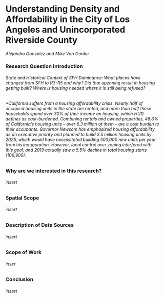 # Understanding Density and Affordability in the City of Los Angeles and Unincorporated Riverside County 
_Alejandro Gonzalez and Mike Van Gorder_
<h3> Research Question Introduction
   <h6>State and Historical Context of SFH Dominance: What places have changed from SFH to R3-R5 and why? Did that upzoning result in housing getting built? Where is housing needed where it is still being refused?
   <h6> *California suffers from a housing affordability crisis. Nearly half of occupied housing units in the state are rented, and more than half those households spend over 30% of their income on housing, which HUD defines as cost-burdened. Combining rentals and owned properties, 48.6% of California’s housing units – over 6.3 million of them – are a cost burden to their occupants. Governor Newsom has emphasized housing affordability as an executive priority and planned to build 3.5 million housing units by 2025, which would have necessitated building 500,000 new units per year from his inauguration.  However, local control over zoning interfered with this goal, and 2019 actually saw a 5.5% decline in total housing starts (109,900).  

   <h6>
<h3> Why are we interested in this research?
  <h6>insert
<h3>Spatial Scope
  <h6>insert
<h3>Description of Data Sources
  <h6>insert
<h3> Scope of Work
  <h6>inser
<h3>Conclusion
  <h6>insert
